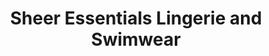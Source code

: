 ---
title: "Sheer Essentials Lingerie and Swimwear"
url: /duncan/sheer-essentials-lingerie-and-swimwear/
shop: clothes
---